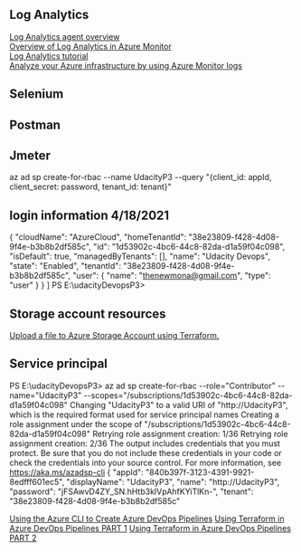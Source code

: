  ## Log Analytics 
[Log Analytics agent overview](https://docs.microsoft.com/en-us/azure/azure-monitor/agents/log-analytics-agent)  
[Overview of Log Analytics in Azure Monitor](https://docs.microsoft.com/en-us/azure/azure-monitor/logs/log-analytics-overview)  
[Log Analytics tutorial](https://docs.microsoft.com/en-us/azure/azure-monitor/logs/log-analytics-tutorial)  
[Analyze your Azure infrastructure by using Azure Monitor logs](https://docs.microsoft.com/en-us/learn/modules/analyze-infrastructure-with-azure-monitor-logs/?WT.mc_id=cloudskillschallenge_8351edfe-a67a-46d4-81cd-6439844b72ac)  
## Selenium

## Postman

## Jmeter


az ad sp create-for-rbac --name UdacityP3 --query "{client_id: appId, client_secret: password, tenant_id: tenant}"

## login information 4/18/2021
{
    "cloudName": "AzureCloud",
    "homeTenantId": "38e23809-f428-4d08-9f4e-b3b8b2df585c",
    "id": "1d53902c-4bc6-44c8-82da-d1a59f04c098",
    "isDefault": true,
    "managedByTenants": [],
    "name": "Udacity Devops",
    "state": "Enabled",
    "tenantId": "38e23809-f428-4d08-9f4e-b3b8b2df585c",
    "user": {
      "name": "thenewmona@gmail.com",
      "type": "user"
    }
  }
]
PS E:\udacityDevopsP3>


## Storage account resources   
[Upload a file to Azure Storage Account using Terraform.](https://www.youtube.com/watch?v=zrVFl2Yfuxs)
## Service principal 

PS E:\udacityDevopsP3> az ad sp create-for-rbac --role="Contributor" --name="UdacityP3" --scopes="/subscriptions/1d53902c-4bc6-44c8-82da-d1a59f04c098"
Changing "UdacityP3" to a valid URI of "http://UdacityP3", which is the required format used for service principal names
Creating a role assignment under the scope of "/subscriptions/1d53902c-4bc6-44c8-82da-d1a59f04c098"
  Retrying role assignment creation: 1/36
  Retrying role assignment creation: 2/36
The output includes credentials that you must protect. Be sure that you do not include these credentials in your code or check the credentials into your source control. For more information, see https://aka.ms/azadsp-cli
{
  "appId": "840b397f-3123-4391-9921-8edfff601ec5",
  "displayName": "UdacityP3",
  "name": "http://UdacityP3",
  "password": "jFSAwvD4ZY_SN.hHtb3kIVpAhfKYiTlKn-",
  "tenant": "38e23809-f428-4d08-9f4e-b3b8b2df585c"

  [Using the Azure CLI to Create Azure DevOps Pipelines](https://www.youtube.com/watch?v=jz-1RUNy1Rg)
  [Using Terraform in Azure DevOps Pipelines PART 1](https://www.youtube.com/watch?v=kqwzqWcSCYM&list=PL5uEazNEXQMIE3wgtVw5uICq2rxRe8VI9)
  [Using Terraform in Azure DevOps Pipelines PART 2](https://www.youtube.com/watch?v=x631jUw1J04)